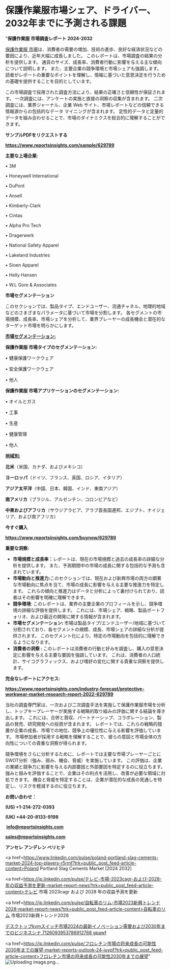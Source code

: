 # 保護作業服市場シェア、ドライバー、2032年までに予測される課題

"<strong>保護作業服 市場調査レポート 2024-2032</strong>

<a href=https://www.reportsinsights.com/sample/629789>保護作業服 市場</a>は、消費者の需要の増加、技術の進歩、良好な経済状況などの要因により、近年大幅に成長しました。 このレポートは、市場調査の結果の分析を提供します。 通貨のサイズ、成長率、消費者行動に影響を与える主な傾向について説明します。 また、主要企業の競争環境と市場シェアも強調します。 読者がレポートの重要なポイントを理解し、情報に基づいた意思決定を行うための基礎を提供することを目的としています。

この市場調査で採用された調査方法により、結果の正確さと信頼性が保証されます。 一次調査には、アンケートの実施と直接の洞察の収集が含まれます。 二次調査には、業界ジャーナル、企業 Web サイト、市場レポートなどの信頼できる情報源からの包括的なデータ マイニングが含まれます。 定性的データと定量的データを組み合わせることで、市場のダイナミクスを総合的に理解することができます。

<strong><b>サンプルPDFをリクエストする</b></strong>

<a href=https://www.reportsinsights.com/sample/629789><strong><u>https://www.reportsinsights.com/sample/629789</u></strong></a>

<strong>主要な上場企業:</strong>

• 3M

• Honeywell International

• DuPont

• Ansell

• Kimberly-Clark

• Cintas

• Alpha Pro Tech

• Dragerwerk

• National Safety Apparel

• Lakeland Industries

• Sioen Apparel

• Helly Hansen

• W.L Gore & Associates

<strong>市場セグメンテーション</strong>

このセクションでは、製品タイプ、エンドユーザー、流通チャネル、地理的地域などのさまざまなパラメータに基づいて市場を分割します。 各セグメントの市場規模、成長率、市場シェアを分析して、業界プレーヤーの成長機会と潜在的なターゲット市場を明らかにします。

<strong><u>市場セグメンテーション</u></strong><strong><u>:</u></strong>

<strong>保護作業服 市場タイプのセグメンテーション:</strong>

• 健康保護ワークウェア

• 安全保護ワークウェア

• 他人

<strong>保護作業服 市場アプリケーションのセグメンテーション:</strong>

• オイルとガス

• 工事

• 生産

• 健康管理

• 他人

<strong><u>地域別</u></strong><strong><u>:</u></strong>

<strong>北米</strong>（米国、カナダ、およびメキシコ）

<strong>ヨーロッパ</strong>（ドイツ、フランス、英国、ロシア、イタリア）

<strong>アジア太平洋</strong>（中国、日本、韓国、インド、東南アジア）

<strong>南アメリカ</strong>（ブラジル、アルゼンチン、コロンビアなど）

<strong>中東およびアフリカ</strong>（サウジアラビア、アラブ首長国連邦、エジプト、ナイジェリア、および南アフリカ）

<strong>今すぐ購入</strong>

<a href=https://www.reportsinsights.com/buynow/629789><strong><u>https://www.reportsinsights.com/buynow/629789</u></strong></a>

<strong>重要な洞察:</strong>
<ul>
  <li><strong>市場規模と成長率：</strong>レポートは、現在の市場規模と過去の成長率の詳細な分析を提供します。 また、予測期間中の市場の成長に関する包括的な予測も含まれています。</li>
  <li><strong>市場動向と推進力:</strong>このセクションでは、現在および新興市場の両方の顕著な市場動向に焦点を当て、市場の成長に影響を与える主要な推進力を特定します。 これらの傾向と推進力はデータと分析によって裏付けられており、読者はその影響を明確に理解できます。</li>
  <li><strong>競争環境</strong>: このレポートは、業界の主要企業のプロフィールを示し、競争環境の詳細な評価を提供します。 これには、市場シェア、戦略、製品ポートフォリオ、および最近の開発に関する情報が含まれます。</li>
  <li><strong>市場セグメンテーション: </strong>市場は製品タイプ/エンドユーザー/地域に基づいて分割されており、各セグメントの規模、成長、市場シェアの詳細な分析が提供されます。 このセグメント化により、特定の市場動向を包括的に理解できるようになります。</li>
  <li><strong>消費者の洞察 : </strong>このレポートは消費者の行動と好みを調査し、購入の意思決定に影響を与える主要な要因を強調しています。 これは、消費者の人口統計、サイコグラフィックス、および嗜好の変化に関する貴重な洞察を提供します。</li>
</ul>
<strong>完全なレポートにアクセス:</strong>

<a href=https://www.reportsinsights.com/industry-forecast/protective-workwear-market-research-report-2022-629789><strong><u><b>https://www.reportsinsights.com/industry-forecast/protective-workwear-market-research-report-2022-629789</b></u></strong></a>

当社の調査専門家は、一次および二次調査手法を実施して保護作業服市場を分析し、トップキープレーヤーが実施する戦略的取り組みの評価に関する結論を導き出します。 これには、合併と買収、パートナーシップ、コラボレーション、製品の発売、研究開発への投資が含まれます。 レポートでは、これらの戦略的措置が企業の成長、市場での地位、競争上の優位性に与える影響を評価しています。 市場参加者が採用する戦略を理解することで、彼らの意図と市場全体の方向性についての貴重な洞察が得られます。

競争環境をさらに分析するために、レポートでは主要な市場プレーヤーごとにSWOT分析（強み、弱み、機会、脅威）を実施しています。 この評価は、企業の業績と競争力に影響を与える内部要因と外部要因を特定するのに役立ちます。 強みと弱みを評価することで、企業はその利点を活用し、改善が必要な領域に対処できます。 機会と脅威を特定することは、企業が潜在的な成長の見通しを特定し、リスクを軽減するのに役立ちます。

<strong>お問い合わせ：</strong>

<strong>(US) +1-214-272-0393</strong>

<strong>(UK) +44-20-8133-9198</strong>

<strong> </strong><a href=info@reportsinsights.com><strong><u>info@reportsinsights.com</u></strong></a>

<a href=sales@reportsinsights.com><strong><u>sales@reportsinsights.com</u></strong></a>

<strong>アンセレ アンデレン ベリヒテ</strong>

<a href=https://www.linkedin.com/pulse/poland-portland-slag-cements-market-2024-top-players-r5rmf?trk=public_post_feed-article-content>Poland Portland Slag Cements Market [2024 2032]</a>

<a href=https://jp.linkedin.com/pulse/テレビ-市場-2023cagr-および-2028-年の収益予測を更新-market-report-news?trk=public_post_feed-article-content>テレビ 市場 2023cagr および 2028 年の収益予測を更新</a>

<a href=https://jp.linkedin.com/pulse/自転車のリム-市場2023新興トレンド2028-market-report-news?trk=public_post_feed-article-content>自転車のリム 市場2023新興トレンド2028</a>

<a href=https://www.linkedin.com/pulse/デスクトップkvmスイッチ市場2024の最新イノベーション需要および2030年までのビジネスシナ-7126093953786912768-gpawf/>デスクトップkvmスイッチ市場2024の最新イノベーション需要および2030年までのビジネスシナ 7126093953786912768 gpawf</a>

<a href=https://jp.linkedin.com/pulse/フロレチン市場の将来成長の可能性2030年までの展望-market-reports-outlook-24-iuypf?trk=public_post_feed-article-content>フロレチン市場の将来成長の可能性2030年までの展望</a>"
![Uploading image.png…]()
